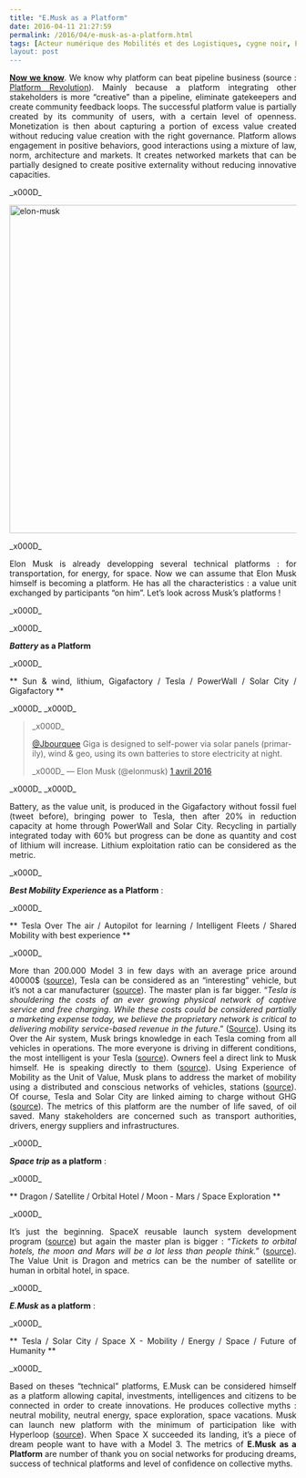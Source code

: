 ```yaml
---
title: "E.Musk as a Platform"
date: 2016-04-11 21:27:59
permalink: /2016/04/e-musk-as-a-platform.html
tags: [Acteur numérique des Mobilités et des Logistiques, cygne noir, E.Musk, économie de l'expérience, économie fonctionnalité, Efficacité énergétique, internet]
layout: post
---
```


<p style="text-align: justify;"><strong><a href="https://hbr.org/2016/04/pipelines-platforms-and-the-new-rules-of-strategy?utm_content=buffer73dc2&utm_medium=social&utm_source=twitter.com&utm_campaign=buffer" target="_blank">Now we know</a></strong>. We know why platform can beat pipeline business (source : <a href="http://platformrevolution.com/" target="_blank">Platform Revolution</a>). Mainly because a platform integrating other stakeholders is more “creative” than a pipeline, eliminate gatekeepers and create community feedback loops. The successful platform value is partially created by its community of users, with a certain level of openness. Monetization is then about capturing a portion of excess value created without reducing value creation with the right governance. Platform allows engagement in positive behaviors, good interactions using a mixture of law, norm, architecture and markets. It creates networked markets that can be partially designed to create positive externality without reducing innovative capacities.</p>_x000D_
<p style="text-align: justify;"><a href="http://transportsdufutur.ademe.fr/wp-content/uploads/sites/6/2016/04/elon-musk.jpg" rel="attachment wp-att-4174"><img class="aligncenter wp-image-4174 size-large" src="http://transportsdufutur.ademe.fr/wp-content/uploads/sites/6/2016/04/elon-musk-1024x576.jpg" alt="elon-musk" width="1024" height="576" /></a></p>_x000D_
<p style="text-align: justify;">Elon Musk is already developping several technical platforms : for transportation, for energy, for space. Now we can assume that Elon Musk himself is becoming a platform. He has all the characteristics : a value unit exchanged by participants “on him”. Let’s look across Musk’s platforms !</p>_x000D_
<p style="text-align: justify;"><!--more--></p>_x000D_
<p style="text-align: justify;"><strong><em>Battery</em></strong><strong> as a Platform</strong></p>_x000D_
<p style="text-align: justify;">** Sun & wind, lithium, Gigafactory / Tesla / PowerWall / Solar City / Gigafactory **</p>_x000D_
_x000D_
<blockquote class="twitter-tweet" data-lang="fr">_x000D_
<p dir="ltr" lang="en"><a href="https://twitter.com/Jbourquee">@Jbourquee</a> Giga is designed to self-power via solar panels (primarily), wind & geo, using its own batteries to store electricity at night.</p>_x000D_
— Elon Musk (@elonmusk) <a href="https://twitter.com/elonmusk/status/715975692228243460">1 avril 2016</a></blockquote>_x000D_
<script src="//platform.twitter.com/widgets.js" async="" charset="utf-8"></script>_x000D_
<p style="text-align: justify;">Battery, as the value unit, is produced in the Gigafactory without fossil fuel (tweet before), bringing power to Tesla, then after 20% in reduction capacity at home through PowerWall and Solar City. Recycling in partially integrated today with 60% but progress can be done as quantity and cost of lithium will increase. Lithium exploitation ratio can be considered as the metric.</p>_x000D_
<p style="text-align: justify;"><strong><em>Best Mobility Experience</em></strong><strong> as a Platform</strong> :</p>_x000D_
<p style="text-align: justify;">** Tesla Over The air / Autopilot for learning / Intelligent Fleets / Shared Mobility with best experience **</p>_x000D_
<p style="text-align: justify;">More than 200.000 Model 3 in few days with an average price around 40000$ (<a href="https://twitter.com/elonmusk/status/716341849409998849" target="_blank">source</a>), Tesla can be considered as an “interesting” vehicle, but it’s not a car manufacturer (<a href="https://www.linkedin.com/pulse/qui-sont-les-natu-ne-vous-fiez-pas-aux-apparences-gabriel-plassat" target="_blank">source</a>). The master plan is far bigger. “<em>Tesla is shouldering the costs of an ever growing physical network of captive service and free charging. While these costs could be considered partially a marketing expense today, we believe the proprietary network is critical to delivering mobility service-based revenue in the future</em>.” (<a href="http://reneweconomy.com.au/2016/tesla-motors-elon-musk-just-killed-the-petrol-car-72847" target="_blank">Source</a>). Using its Over the Air system, Musk brings knowledge in each Tesla coming from all vehicles in operations. The more everyone is driving in different conditions, the most intelligent is your Tesla (<a href="http://transportsdufutur.ademe.fr/2015/04/dans-cet-echange-entre-bill-gates-et-elon-musk-ce-dernier-evoque-une-piste-pour-amener-des-vehicules-sans-conducteur-sur.html" target="_blank">source</a>). Owners feel a direct link to Musk himself. He is speaking directly to them (<a href="https://www.semiwiki.com/forum/content/5496-teslas-secret-weapon.html" target="_blank">source</a>). Using Experience of Mobility as the Unit of Value, Musk plans to address the market of mobility using a distributed and conscious networks of vehicles, stations (<a href="http://www.techinsider.io/elon-musk-hints-tesla-may-enter-ride-sharing-space-2015-11" target="_blank">source</a>). Of course, Tesla and Solar City are linked aiming to charge without GHG (<a href="http://blog.solarcity.com/solarcity-customers-8-gigawatt-hours-teslas?sourcetype=SocialPost&trafficsource=twitter&campaignname=TW-APR2016-CompanyNews-03" target="_blank">source</a>). The metrics of this platform are the number of life saved, of oil saved. Many stakeholders are concerned such as transport authorities, drivers, energy suppliers and infrastructures.</p>_x000D_
<p style="text-align: justify;"><strong><em>Space trip</em></strong><strong> as a platform</strong> :</p>_x000D_
<p style="text-align: justify;">** Dragon / Satellite / Orbital Hotel / Moon - Mars / Space Exploration **</p>_x000D_
<p style="text-align: justify;">It’s just the beginning. SpaceX reusable launch system development program (<a href="https://twitter.com/SpaceX/status/718628506230370308" target="_blank">source</a>) but again the master plan is bigger : “<em>Tickets to orbital hotels, the moon and Mars will be a lot less than people think.</em>” (<a href="https://twitter.com/elonmusk/status/718598761832968192" target="_blank">source</a>). The Value Unit is Dragon and metrics can be the number of satellite or human in orbital hotel, in space.</p>_x000D_
<p style="text-align: justify;"><strong><em>E.Musk</em></strong><strong> as a platform</strong> :</p>_x000D_
<p style="text-align: justify;">** Tesla / Solar City / Space X - Mobility / Energy / Space / Future of Humanity **</p>_x000D_
<p style="text-align: justify;">Based on theses “technical” platforms, E.Musk can be considered himself as a platform allowing capital, investments, intelligences and citizens to be connected in order to create innovations. He produces collective myths : neutral mobility, neutral energy, space exploration, space vacations. Musk can launch new platform with the minimum of participation like with Hyperloop (<a href="http://transportsdufutur.ademe.fr/2015/06/bang-.html" target="_blank">source</a>). When Space X succeeded its landing, it’s a piece of dream people want to have with a Model 3. The metrics of <strong>E.Musk as a Platform</strong> are number of thank you on social networks for producing dreams, success of technical platforms and level of confidence on collective myths.</p>
